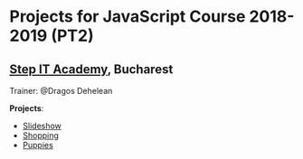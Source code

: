 # Projects for JavaScript Course 2018-2019 (PT2)
## [Step IT Academy](https://itstep.ro/), Bucharest 
Trainer: @Dragos Dehelean

**Projects**:

* [Slideshow](https://ghihaniscristin.github.io/StepIT_webdev_projects/Slideshow/) 
* [Shopping](https://ghihaniscristin.github.io/StepIT_webdev_projects/Shopping/) 
* [Puppies](https://ghihaniscristin.github.io/StepIT_webdev_projects/Puppies/) 
